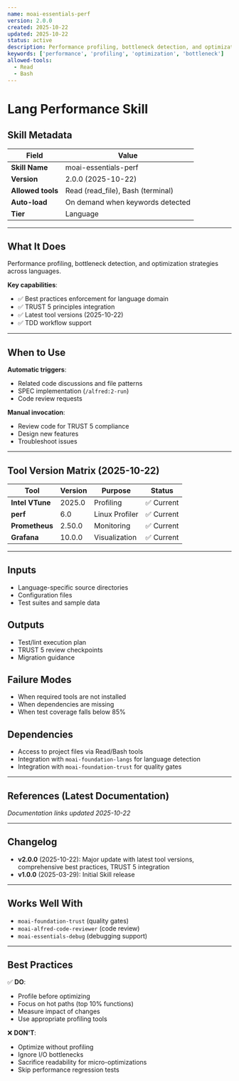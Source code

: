 ```yaml
---
name: moai-essentials-perf
version: 2.0.0
created: 2025-10-22
updated: 2025-10-22
status: active
description: Performance profiling, bottleneck detection, and optimization strategies across languages.
keywords: ['performance', 'profiling', 'optimization', 'bottleneck']
allowed-tools:
  - Read
  - Bash
---
```


# Lang Performance Skill

## Skill Metadata

| Field | Value |
| ----- | ----- |
| **Skill Name** | moai-essentials-perf |
| **Version** | 2.0.0 (2025-10-22) |
| **Allowed tools** | Read (read_file), Bash (terminal) |
| **Auto-load** | On demand when keywords detected |
| **Tier** | Language |

---

## What It Does

Performance profiling, bottleneck detection, and optimization strategies across languages.

**Key capabilities**:
- ✅ Best practices enforcement for language domain
- ✅ TRUST 5 principles integration
- ✅ Latest tool versions (2025-10-22)
- ✅ TDD workflow support

---

## When to Use

**Automatic triggers**:
- Related code discussions and file patterns
- SPEC implementation (`/alfred:2-run`)
- Code review requests

**Manual invocation**:
- Review code for TRUST 5 compliance
- Design new features
- Troubleshoot issues

---

## Tool Version Matrix (2025-10-22)

| Tool | Version | Purpose | Status |
|------|---------|---------|--------|
| **Intel VTune** | 2025.0 | Profiling | ✅ Current |
| **perf** | 6.0 | Linux Profiler | ✅ Current |
| **Prometheus** | 2.50.0 | Monitoring | ✅ Current |
| **Grafana** | 10.0.0 | Visualization | ✅ Current |

---

## Inputs

- Language-specific source directories
- Configuration files
- Test suites and sample data

## Outputs

- Test/lint execution plan
- TRUST 5 review checkpoints
- Migration guidance

## Failure Modes

- When required tools are not installed
- When dependencies are missing
- When test coverage falls below 85%

## Dependencies

- Access to project files via Read/Bash tools
- Integration with `moai-foundation-langs` for language detection
- Integration with `moai-foundation-trust` for quality gates

---

## References (Latest Documentation)

_Documentation links updated 2025-10-22_

---

## Changelog

- **v2.0.0** (2025-10-22): Major update with latest tool versions, comprehensive best practices, TRUST 5 integration
- **v1.0.0** (2025-03-29): Initial Skill release

---

## Works Well With

- `moai-foundation-trust` (quality gates)
- `moai-alfred-code-reviewer` (code review)
- `moai-essentials-debug` (debugging support)

---

## Best Practices

✅ **DO**:
- Profile before optimizing
- Focus on hot paths (top 10% functions)
- Measure impact of changes
- Use appropriate profiling tools

❌ **DON'T**:
- Optimize without profiling
- Ignore I/O bottlenecks
- Sacrifice readability for micro-optimizations
- Skip performance regression tests
